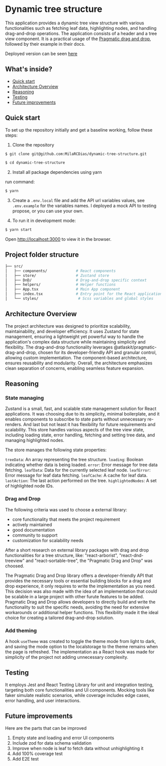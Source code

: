 # Dynamic tree structure 

This application provides a dynamic tree view structure with various functionalities such as fetching leaf data, highlighting nodes, and handling drag-and-drop operations. The application consists of a header and a tree view component. It is a practical usage of the [Pragmatic drag and drop](https://github.com/atlassian/pragmatic-drag-and-drop), followed by their example in their docs.

Deployed version can be seen [here](https://dynamic-tree-structure.netlify.app/)

## What's inside?

- [Quick start](#quick-start)
- [Architecture Overview](#architecture-overview)
- [Reasoning](#reasoning)
- [Testing](#testing)
- [Future improvements](#future-improvements)


## Quick start
To set up the repository initially and get a baseline working, follow these steps:

1. Clone the repository
```bash
$ git clone git@github.com:MilaRCDias/dynamic-tree-structure.git

$ cd dynamic-tree-structure
```

2. Install all package dependencies using yarn

run command:

```bash
$ yarn
```

3. Create a `.env.local` file and add the API url variables values, see `.env.example` for the variables names. I deployed a mock API to testing propose, or you can use your own.


4. To run it in development mode:


```bash
$ yarn start
```
Open [http://localhost:3000](http://localhost:3000) to view it in the browser.


## Project folder structure
```bash
├── src/               
│   ├── components/             # React components
│   ├── store/                  # Zustand store 
│   ├── DnD/                    # Drag-and-drop specific context
│   ├── helpers/                # Helper functions
│   ├── App.tsx                 # Main App component
│   ├── index.tsx               # Entry point for the React application
│   └── styles/                  # Scss variables and global styles
```


## Architecture Overview

The project architecture was designed to prioritize scalability, maintainability, and developer efficiency. It uses Zustand for state management, ensuring a lightweight yet powerful way to handle the application's complex data structure while maintaining simplicity and flexibility. The drag-and-drop functionality leverages @atlaskit/pragmatic-drag-and-drop, chosen for its developer-friendly API and granular control, allowing custom implementation. The component-based architecture, ensures reusability and modularity. Overall, the architecture emphasizes clean separation of concerns, enabling seamless feature expansion.


## Reasoning

### State managing

Zustand is a small, fast, and scalable state management solution for React applications. It was choosing due to its simplicity, minimal boilerplate, and it enables components to subscribe to state parts without unnecessary re-renders. And last but not least it has flexibility for future requirements and scalability.
This store handles various aspects of the tree view state, including loading state, error handling, fetching and setting tree data, and managing highlighted nodes.

The store manages the following state properties:

`treeData`: An array representing the tree structure.
`loading`: Boolean indicating whether data is being loaded.
`error`: Error message for tree data fetching.
`leafData`: Data for the currently selected leaf node.
`leafError`: Error message for leaf data fetching.
`leafCache`: A cache for leaf data.
`lastAction`: The last action performed on the tree.
`highlightedNodes`: A set of highlighted node IDs.



### Drag and Drop

The following criteria was used to choose a external library: 
- core functionality that meets the project requirement
- actively maintained
- good documentation 
- community to support 
- customization for scalability needs

After a short research on external library packages with drag and drop functionalities for a tree structure, like: "react-arborist", "react-dnd-treeview" and "react-sortable-tree", the "Pragmatic Drag and Drop" was choosed.

The Pragmatic Drag and Drop library offers a developer-friendly API that provides the necessary tools or essential building blocks for a drag and drop experience, it only requires to write the implementation as you need. This decision was also made with the idea of an implementation that could be scalable in a large project with other furute features to be added.   
Pragmatic Drag and Drop allows developers to directly build and write the functionality to suit the specific needs, avoiding the need for extensive workarounds or additional helper functions. This flexibility made it the ideal choice for creating a tailored drag-and-drop solution.


### Add theming

A hook `useTheme` was created to toggle the theme mode from light to dark, and saving the mode option to the localstorage to the theme remains when the page is refreshed. 
The implementation as a React hook was made for simplicity of the project not adding unnecessary complexity.


## Testing

It employs Jest and React Testing Library for unit and integration testing, targeting both core functionalities and UI components. Mocking tools like faker simulate realistic scenarios, while coverage includes edge cases, error handling, and user interactions. 



## Future improvements

Here are the parts that can be improved

1. Empty state and loading and error UI components
1. Include zod for data schema validation
1. Improve when node is leaf to fetch data without unhighlighting it
1. Add 100% coverage test
1. Add E2E test
